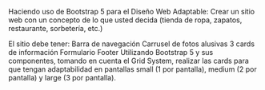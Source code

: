Haciendo uso de Bootstrap 5 para el Diseño Web Adaptable:
Crear un sitio web con un concepto de lo que usted decida (tienda de ropa, zapatos, restaurante, sorbetería, etc.)

El sitio debe tener:
Barra de navegación
Carrusel de fotos alusivas
3 cards de información
Formulario
Footer
Utilizando Bootstrap 5 y sus componentes, tomando en cuenta el Grid System, realizar las cards para que tengan adaptabilidad en pantallas small (1 por pantalla), medium (2 por pantalla) y large (3 por pantalla).
